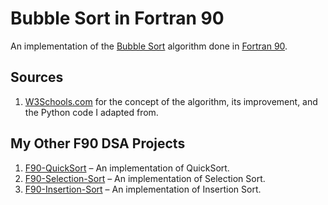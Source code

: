# Bubble Sort in Fortran 90

An implementation of the [Bubble Sort](https://www.w3schools.com/dsa/dsa_algo_bubblesort.php "W3Schools.com")
algorithm done in [Fortran 90](https://en.wikipedia.org/wiki/Fortran#Evolution:~:text=a%20portable%20manner.-,Fortran%2090,-%5Bedit%20source "Fortran 90 (Wikipedia.com)").

## Sources

1. [W3Schools.com](https://www.w3schools.com/dsa/dsa_algo_bubblesort.php#:~:text=stop%20the%20algorithm%2C-,like%20this,-%3A "Improved mplementation (as per W3Schools.com)") 
   for the concept of the algorithm, its improvement, and the Python code I adapted from.

## My Other F90 DSA Projects

1. [F90-QuickSort](https://github.com/ethanKletschke/F90-QuickSort) – An implementation of QuickSort.
2. [F90-Selection-Sort](https://github.com/ethanKletschke/F90-Selection-Sort) – An implementation of Selection Sort.
3. [F90-Insertion-Sort](https://github.com/ethanKletschke/F90-Insertion-Sort) – An implementation of Insertion Sort.
